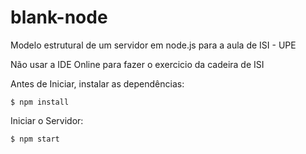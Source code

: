# blank-node
Modelo estrutural de um servidor em node.js para a aula de ISI - UPE

Não usar a IDE Online para fazer o exercicio da cadeira de ISI

Antes de Iniciar, instalar as dependências:
```
$ npm install
```

Iniciar o Servidor:
```
$ npm start
```
